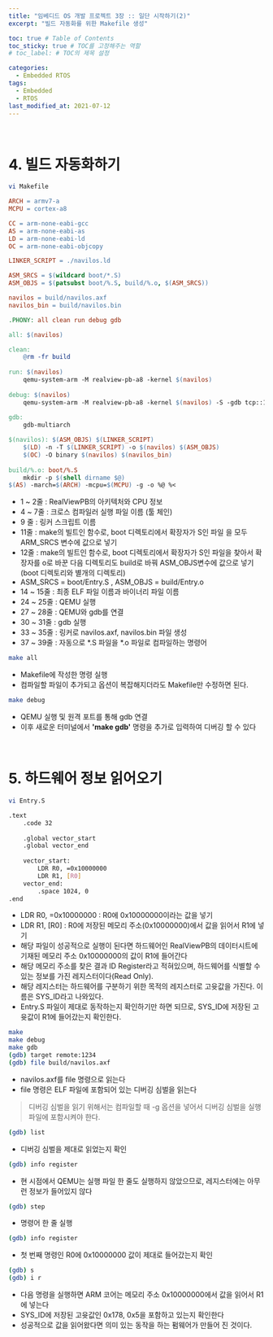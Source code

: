 ```yaml
---
title: "임베디드 OS 개발 프로젝트 3장 :: 일단 시작하기(2)"
excerpt: "빌드 자동화를 위한 Makefile 생성"

toc: true # Table of Contents
toc_sticky: true # TOC를 고정해주는 역할 
# toc_label: # TOC의 제목 설정

categories:
  - Embedded RTOS
tags:
  - Embedded
  - RTOS
last_modified_at: 2021-07-12
---
```


<br/>

# 4. 빌드 자동화하기

```bash
vi Makefile
```

```makefile
ARCH = armv7-a
MCPU = cortex-a8

CC = arm-none-eabi-gcc
AS = arm-none-eabi-as
LD = arm-none-eabi-ld
OC = arm-none-eabi-objcopy

LINKER_SCRIPT = ./navilos.ld

ASM_SRCS = $(wildcard boot/*.S)
ASM_OBJS = $(patsubst boot/%.S, build/%.o, $(ASM_SRCS))

navilos = build/navilos.axf
navilos_bin = build/navilos.bin

.PHONY: all clean run debug gdb

all: $(navilos)

clean:
	@rm -fr build
	
run: $(navilos)
	qemu-system-arm -M realview-pb-a8 -kernel $(navilos) 
	
debug: $(navilos)
	qemu-system-arm -M realview-pb-a8 -kernel $(navilos) -S -gdb tcp::1234,ipv4
	
gdb:
	gdb-multiarch

$(navilos): $(ASM_OBJS) $(LINKER_SCRIPT)
	$(LD) -n -T $(LINKER_SCRIPT) -o $(navilos) $(ASM_OBJS) 
	$(OC) -O binary $(navilos) $(navilos_bin)
	
build/%.o: boot/%.S
	mkdir -p $(shell dirname $@)
$(AS) -march=$(ARCH) -mcpu=$(MCPU) -g -o %@ %<
```

- 1 ~ 2줄 : RealViewPB의 아키텍처와 CPU 정보 
- 4 ~ 7줄 : 크로스 컴파일러 실행 파일 이름 (툴 체인)
- 9 줄 : 링커 스크립트 이름 
- 11줄 : make의 빌트인 함수로, boot 디렉토리에서 확장자가 S인 파일 을 모두 ARM_SRCS 변수에 값으로 넣기 
- 12줄 : make의 빌트인 함수로, boot 디렉토리에서 확장자가 S인 파일을 찾아서 확장자를 o로 바꾼 다음 디렉토리도 build로 바꿔 ASM_OBJS변수에 값으로 넣기 (boot 디렉토리와 별개의 디렉토리)
- ASM_SRCS = boot/Entry.S , ASM_OBJS = build/Entry.o
- 14 ~ 15줄 : 최종 ELF 파일 이름과 바이너리 파일 이름 
- 24 ~ 25줄 : QEMU 실행
- 27 ~ 28줄 : QEMU와 gdb를 연결
- 30 ~ 31줄 : gdb 실행
- 33 ~ 35줄 : 링커로 navilos.axf, navilos.bin 파일 생성
- 37 ~ 39줄 : 자동으로 *.S 파일을 *.o 파일로 컴파일하는 명령어

```bash
make all
```

- Makefile에 작성한 명령 실행
- 컴파일할 파일이 추가되고 옵션이 복잡해지더라도 Makefile만 수정하면 된다.

```bash
make debug
```

- QEMU 실행 및 원격 포트를 통해 gdb 연결
- 이후 새로운 터미널에서 **'make gdb'** 명령을 추가로 입력하여 디버깅 할 수 있다

<br/>

# 5. 하드웨어 정보 읽어오기

```bash
vi Entry.S
```

```bash
.text
	.code 32
	
	.global vector_start
	.global vector_end
	
	vector_start:
		LDR R0, =0x10000000
		LDR R1, [R0]
	vector_end:
		.space 1024, 0
.end
```

- LDR R0, =0x10000000 : R0에 0x10000000이라는 값을 넣기
- LDR R1, [R0] : R0에 저장된 메모리 주소(0x10000000)에서 값을 읽어서 R1에 넣기
- 해당 파일이 성공적으로 실행이 된다면 하드웨어인 RealViewPB의 데이터시트에 기재된 메모리 주소 0x10000000의 값이 R1에 들어간다
- 해당 메모리 주소를 찾은 결과 ID Register라고 적혀있으며, 하드웨어를 식별할 수 있는 정보를 가진 레지스터이다(Read Only).
- 해당 레지스터는 하드웨어를 구분하기 위한 목적의 레지스터로 고윳값을 가진다. 이름은 SYS_ID라고 나와있다.
- Entry.S 파일이 제대로 동작하는지 확인하기만 하면 되므로, SYS_ID에 저장된 고윳값이 R1에 들어갔는지 확인한다.

```bash
make
make debug
make gdb
(gdb) target remote:1234
(gdb) file build/navilos.axf
```

- navilos.axf를 file 명령으로 읽는다
- file 명령은 ELF 파일에 포함되어 있는 디버깅 심벌을 읽는다

> 디버깅 심벌을 읽기 위해서는 컴파일할 때 -g 옵션을 넣어서 디버깅 심벌을 실행 파일에 포함시켜야 한다.

```bash
(gdb) list
```

- 디버깅 심벌을 제대로 읽었는지 확인

```bash
(gdb) info register
```

- 현 시점에서 QEMU는 실행 파일 한 줄도 실행하지 않았으므로, 레지스터에는 아무런 정보가 들어있지 않다

```bash
(gdb) step
```

- 명령어 한 줄 실행

```bash
(gdb) info register 
```

- 첫 번째 명령인 R0에     0x10000000 값이 제대로 들어갔는지 확인

```bash
(gdb) s
(gdb) i r
```

- 다음 명령을 실행하면 ARM 코어는 메모리 주소     0x10000000에서 값을 읽어서 R1에 넣는다
- SYS_ID에 저장된 고윳값인 0x178,     0x5을 포함하고 있는지 확인한다
- 성공적으로 값을 읽어왔다면 의미 있는 동작을 하는 펌웨어가 만들어 진 것이다.